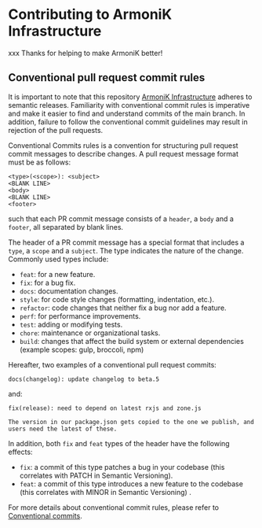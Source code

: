 # Contributing to ArmoniK Infrastructure
xxx
Thanks for helping to make ArmoniK better!

## Conventional pull request commit rules

It is important to note that this repository [ArmoniK Infrastructure](https://github.com/aneoconsulting/ArmoniK.Infra)
adheres to semantic releases. Familiarity with conventional commit rules is imperative and make it easier to
find and understand commits of the main branch. In addition, failure to follow the conventional commit guidelines may result
in rejection of the pull requests.

Conventional Commits rules is a convention for structuring pull request commit messages to describe changes. A pull request
message format must be as follows:

```text
<type>(<scope>): <subject>
<BLANK LINE>
<body>
<BLANK LINE>
<footer>
```

such that each PR commit message consists of a `header`, a `body` and a `footer`, all separated by blank lines.

The header of a PR commit message has a special format that includes a `type`, a `scope` and a `subject`. The type indicates
the nature of the change. Commonly used types include:

- `feat`: for a new feature.
- `fix`: for a bug fix.
- `docs`: documentation changes.
- `style`: for code style changes (formatting, indentation, etc.).
- `refactor`: code changes that neither fix a bug nor add a feature.
- `perf`: for performance improvements.
- `test`: adding or modifying tests.
- `chore`: maintenance or organizational tasks.
- `build`: changes that affect the build system or external dependencies (example scopes: gulp, broccoli, npm)

Hereafter, two examples of a conventional pull request commits:

```text
docs(changelog): update changelog to beta.5
```

and:

```text
fix(release): need to depend on latest rxjs and zone.js

The version in our package.json gets copied to the one we publish, and users need the latest of these.
```

In addition, both `fix` and `feat` types of the header have the following effects:

- `fix`: a commit of this type patches a bug in your codebase (this correlates with PATCH in Semantic Versioning).
- `feat`: a commit of this type introduces a new feature to the codebase (this correlates with MINOR in Semantic Versioning)
  .

For more details about conventional commit rules, please refer
to [Conventional commits](https://www.conventionalcommits.org/en/v1.0.0/). 
  



